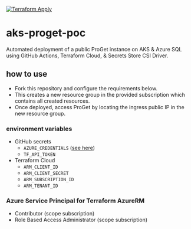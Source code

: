 [![Terraform Apply](https://github.com/emerconnelly/aks-proget-poc/actions/workflows/terraform-apply.yml/badge.svg?branch=main)](https://github.com/emerconnelly/aks-proget-poc/actions/workflows/terraform-apply.yml)

# aks-proget-poc
Automated deployment of a public ProGet instance on AKS & Azure SQL using GitHub Actions, Terraform Cloud, & Secrets Store CSI Driver.

## how to use

- Fork this repository and configure the requirements below.
- This creates a new resource group in the provided subscription which contains all created resources.
- Once deployed, access ProGet by locating the ingress public IP in the new resource group.

### environment variables

- GitHub secrets
  - `AZURE_CREDENTIALS` ([see here](https://github.com/marketplace/actions/azure-login#login-with-a-service-principal-secret))
  - `TF_API_TOKEN`
- Terraform Cloud
  - `ARM_CLIENT_ID`
  - `ARM_CLIENT_SECRET`
  - `ARM_SUBSCRIPTION_ID`
  - `ARM_TENANT_ID`

### Azure Service Principal  for Terraform AzureRM
- Contributor (scope subscription)
- Role Based Access Administrator (scope subscription)
